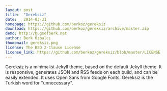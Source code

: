 ```yaml
---
layout: post
title:  "Gereksiz"
date:   2014-03-31
homepage: https://github.com/berkoz/gereksiz
download: https://github.com/berkoz/gereksiz/archive/master.zip 
demo: http://bugsofberk.net
author: Berk Özbalcı
thumbnail: gereksiz.png
license: The BSD 2-Clause License
license_link: https://github.com/berkoz/gereksiz/blob/master/LICENSE
---
```


Gereksiz is a minimalist Jekyll theme, based on the default Jekyll theme. It is responsive, generates JSON and RSS feeds on each build, and can be easily extended. It uses Open Sans from Google Fonts. Gereksiz is the Turkish word for "unnecessary".

